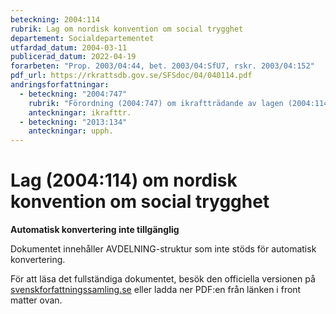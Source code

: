 ```yaml
---
beteckning: 2004:114
rubrik: Lag om nordisk konvention om social trygghet
departement: Socialdepartementet
utfardad_datum: 2004-03-11
publicerad_datum: 2022-04-19
forarbeten: "Prop. 2003/04:44, bet. 2003/04:SfU7, rskr. 2003/04:152"
pdf_url: https://rkrattsdb.gov.se/SFSdoc/04/040114.pdf
andringsforfattningar:
  - beteckning: "2004:747"
    rubrik: "Förordning (2004:747) om ikraftträdande av lagen (2004:114) om nordisk konvention om social trygghet"
    anteckningar: ikrafttr.
  - beteckning: "2013:134"
    anteckningar: upph.
---
```


# Lag (2004:114) om nordisk konvention om social trygghet

**Automatisk konvertering inte tillgänglig**

Dokumentet innehåller AVDELNING-struktur som inte stöds för automatisk konvertering.

För att läsa det fullständiga dokumentet, besök den officiella versionen på [svenskforfattningssamling.se](https://svenskforfattningssamling.se/) eller ladda ner PDF:en från länken i front matter ovan.